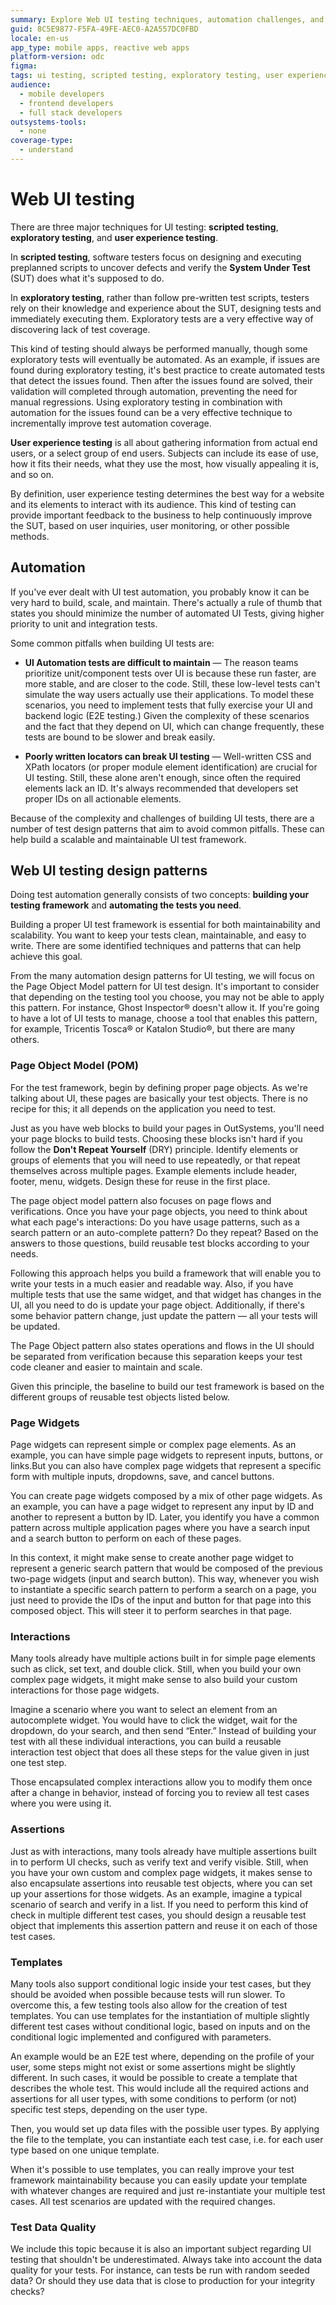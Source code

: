 ```yaml
---
summary: Explore Web UI testing techniques, automation challenges, and design patterns in ODC.
guid: 8C5E9877-F5FA-49FE-AEC0-A2A557DC0FBD
locale: en-us
app_type: mobile apps, reactive web apps
platform-version: odc
figma:
tags: ui testing, scripted testing, exploratory testing, user experience testing, automated testing
audience:
  - mobile developers
  - frontend developers
  - full stack developers
outsystems-tools:
  - none
coverage-type:
  - understand
---
```


# Web UI testing

There are three major techniques for UI testing: **scripted testing**, **exploratory testing**, and **user experience testing**.

In **scripted testing**, software testers focus on designing and executing preplanned scripts to uncover defects and verify the **System Under Test** (SUT) does what it's supposed to do.

In **exploratory testing**, rather than follow pre-written test scripts, testers rely on their knowledge and experience about the SUT, designing tests and immediately executing them. Exploratory tests are a very effective way of discovering lack of test coverage.

This kind of testing should always be performed manually, though some exploratory tests will eventually be automated. As an example, if issues are found during exploratory testing, it's best practice to create automated tests that detect the issues found. Then after the issues found are solved, their validation will completed through automation, preventing the need for manual regressions. Using exploratory testing in combination with automation for the issues found can be a very effective technique to incrementally improve test automation coverage. 

**User experience testing** is all about gathering information from actual end users, or a select group of end users. Subjects can include its ease of use, how it fits their needs, what they use the most, how visually appealing it is, and so on.

By definition, user experience testing determines the best way for a website and its elements to interact with its audience. This kind of testing can provide important feedback to the business to help continuously improve the SUT, based on user inquiries, user monitoring, or other possible methods.

## Automation

If you've ever dealt with UI test automation, you probably know it can be very hard to build, scale, and maintain. There's actually a rule of thumb that states you should minimize the number of automated UI Tests, giving higher priority to unit and integration tests.

Some common pitfalls when building UI tests are:

* **UI Automation tests are difficult to maintain** — The reason teams prioritize unit/component tests over UI is because these run faster, are more stable, and are closer to the code. Still, these low-level tests can't simulate the way users actually use their applications. To model these scenarios, you need to implement tests that fully exercise your UI and backend logic (E2E testing.) Given the complexity of these scenarios and the fact that they depend on UI, which can change frequently, these tests are bound to be slower and break easily.

* **Poorly written locators can break UI testing** — Well-written CSS and XPath locators (or proper module element identification) are crucial for UI testing. Still, these alone aren't enough, since often the required elements lack an ID. It's always recommended that developers set proper IDs on all actionable elements.

Because of the complexity and challenges of building UI tests, there are a number of test design patterns that aim to avoid common pitfalls. These can help build a scalable and maintainable UI test framework. 

## Web UI testing design patterns

Doing test automation generally consists of two concepts: **building your testing framework** and **automating the tests you need**.

Building a proper UI test framework is essential for both maintainability and scalability. You want to keep your tests clean, maintainable, and easy to write. There are some identified techniques and patterns that can help achieve this goal.

From the many automation design patterns for UI testing, we will focus on the Page Object Model pattern for UI test design. It's important to consider that depending on the testing tool you choose, you may not be able to apply this pattern. For instance, Ghost Inspector® doesn't allow it. If you're going to have a lot of UI tests to manage, choose a tool that enables this pattern, for example, Tricentis Tosca® or Katalon Studio®, but there are many others.

### Page Object Model (POM)

For the test framework, begin by defining proper page objects. As we're talking about UI, these pages are basically your test objects. There is no recipe for this; it all depends on the application you need to test.

Just as you have web blocks to build your pages in OutSystems, you'll need your page blocks to build tests. Choosing these blocks isn't hard if you follow the **Don't Repeat Yourself** (DRY) principle. Identify elements or groups of elements that you will need to use repeatedly, or that repeat themselves across multiple pages. Example elements include header, footer, menu, widgets. Design these for reuse in the first place.

The page object model pattern also focuses on page flows and verifications. Once you have your page objects, you need to think about what each page's interactions: Do you have usage patterns, such as a search pattern or an auto-complete pattern? Do they repeat? Based on the answers to those questions, build reusable test blocks according to your needs.

Following this approach helps you build a framework that will enable you to write your tests in a much easier and readable way. Also, if you have multiple tests that use the same widget, and that widget has changes in the UI, all you need to do is update your page object. Additionally, if there's some behavior pattern change, just update the pattern — all your tests will be updated.

The Page Object pattern also states operations and flows in the UI should be separated from verification because this separation keeps your test code cleaner and easier to maintain and scale.

Given this principle, the baseline to build our test framework is based on the different groups of reusable test objects listed below.

### Page Widgets

Page widgets can represent simple or complex page elements. As an example, you can have simple page widgets to represent inputs, buttons, or links.But you can also have complex page widgets that represent a specific form with multiple inputs, dropdowns, save, and cancel buttons.

You can create page widgets composed by a mix of other page widgets. As an example, you can have a page widget to represent any input by ID and another to represent a button by ID. Later, you identify you have a common pattern across multiple application pages where you have a search input and a search button to perform on each of these pages.

In this context, it might make sense to create another page widget to represent a generic search pattern that would be composed of the previous two-page widgets (input and search button). This way, whenever you wish to instantiate a specific search pattern to perform a search on a page, you just need to provide the IDs of the input and button for that page into this composed object. This will steer it to perform searches in that page.

### Interactions 

Many tools already have multiple actions built in for simple page elements such as click, set text, and double click. Still, when you build your own complex page widgets, it might make sense to also build your custom interactions for those page widgets.

Imagine a scenario where you want to select an element from an autocomplete widget. You would have to click the widget, wait for the dropdown, do your search, and then send “Enter.” Instead of building your test with all these individual interactions, you can build a reusable interaction test object that does all these steps for the value given in just one test step.

Those encapsulated complex interactions allow you to modify them once after a change in behavior, instead of forcing you to review all test cases where you were using it.

### Assertions

Just as with interactions, many tools already have multiple assertions built in to perform UI checks, such as verify text and verify visible. Still, when you have your own custom and complex page widgets, it makes sense to also encapsulate assertions into reusable test objects, where you can set up your assertions for those widgets. As an example, imagine a typical scenario of search and verify in a list. If you need to perform this kind of check in multiple different test cases, you should design a reusable test object that implements this assertion pattern and reuse it on each of those test cases.

### Templates

Many tools also support conditional logic inside your test cases, but they should be avoided when possible because tests will run slower. To overcome this, a few testing tools also allow for the creation of test templates. You can use templates for the instantiation of multiple slightly different test cases without conditional logic, based on inputs and on the conditional logic implemented and configured with parameters.

An example would be an E2E test where, depending on the profile of your user, some steps might not exist or some assertions might be slightly different. In such cases, it would be possible to create a template that describes the whole test. This would include all the required actions and assertions for all user types, with some conditions to perform (or not) specific test steps, depending on the user type.

Then, you would set up data files with the possible user types. By applying the file to the template, you can instantiate each test case, i.e. for each user type based on one unique template.

When it's possible to use templates, you can really improve your test framework maintainability because you can easily update your template with whatever changes are required and just re-instantiate your multiple test cases. All test scenarios are updated with the required changes. 

### Test Data Quality

We include this topic because it is also an important subject regarding UI testing that shouldn't be underestimated. Always take into account the data quality for your tests. For instance, can tests be run with random seeded data? Or should they use data that is close to production for your integrity checks? 
